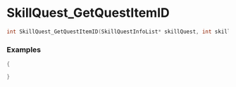 # SkillQuest_GetQuestItemID

```cpp - C++
int SkillQuest_GetQuestItemID(SkillQuestInfoList* skillQuest, int skillNameID);
```

### Examples
```cpp - C++
{

}
```
